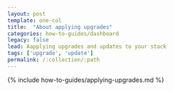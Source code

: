 ```yaml
---
layout: post
template: one-col
title:  "About applying upgrades"
categories: how-to-guides/dashboard
legacy: false
lead: Aapplying upgrades and updates to your stack
tags: ['upgrade', 'update']
permalink: /:collection/:path
---
```


{% include how-to-guides/applying-upgrades.md %}